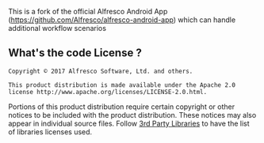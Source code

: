 This is a fork of the official Alfresco Android App (https://github.com/Alfresco/alfresco-android-app) which can handle additional workflow scenarios

## What's the code License ?

    Copyright © 2017 Alfresco Software, Ltd. and others.

    This product distribution is made available under the Apache 2.0 license http://www.apache.org/licenses/LICENSE-2.0.html.

Portions of this product distribution require certain copyright or other notices to be included with the product distribution. These notices may also appear in individual source files. 
Follow [3rd Party Libraries](https://github.com/Alfresco/alfresco-android-app/wiki/3rd-Party-Libraries) to have the list of libraries licenses used.
